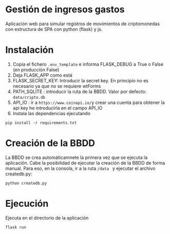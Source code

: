 
# Gestión de ingresos gastos
Aplicación web para simular registros de movimientos de criptomonedas con estructura de SPA con python (flask) y js.

# Instalación
1. Copia el fichero `.env_template` e informa FLASK_DEBUG a True o False (en producción False)
2. Deja FLASK_APP como está
3. FLASK_SECRET_KEY: Introducir la secret key. En principio no es necesario ya que no se requiere wtForms
4. PATH_SQLITE : introducir la ruta de la BBDD. Valor por defecto: ```data/cripto.db```
5. API_IO : ir a ```https://www.coinapi.io/```y crear una cuenta para obtener la api key he introducirla en el campo API_IO
6. Instala las dependencias ejecutando 
```
pip install -r requirements.txt
```

# Creación de la BBDD 
La BBDD se crea automáticamnete la primera vez que se ejecuta la aplicación. Cabe la posibilidad de ejecutar la creación de la BBDD de forma manual. Para eso, en la consola, ir a la ruta ``` /data  ``` y ejecutar el archivo createdb.py:

```python createdb.py```

# Ejecución
Ejecuta en el directorio de la aplicación
```
flask run
```










